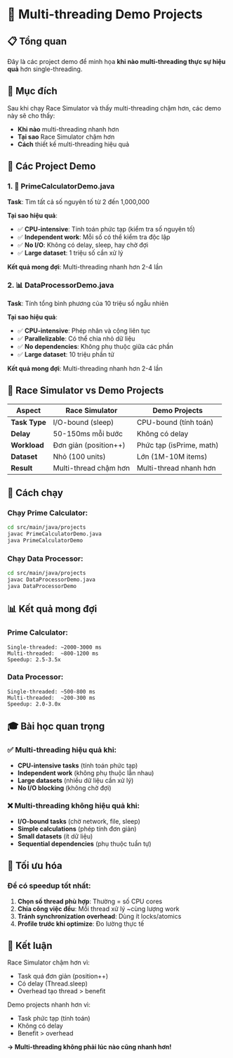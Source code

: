 # 🚀 Multi-threading Demo Projects

## 📋 Tổng quan

Đây là các project demo để minh họa **khi nào multi-threading thực sự hiệu quả** hơn single-threading.

## 🎯 Mục đích

Sau khi chạy Race Simulator và thấy multi-threading chậm hơn, các demo này sẽ cho thấy:
- **Khi nào** multi-threading nhanh hơn
- **Tại sao** Race Simulator chậm hơn
- **Cách** thiết kế multi-threading hiệu quả

## 📁 Các Project Demo

### 1. 🔢 PrimeCalculatorDemo.java
**Task**: Tìm tất cả số nguyên tố từ 2 đến 1,000,000

**Tại sao hiệu quả**:
- ✅ **CPU-intensive**: Tính toán phức tạp (kiểm tra số nguyên tố)
- ✅ **Independent work**: Mỗi số có thể kiểm tra độc lập
- ✅ **No I/O**: Không có delay, sleep, hay chờ đợi
- ✅ **Large dataset**: 1 triệu số cần xử lý

**Kết quả mong đợi**: Multi-threading nhanh hơn 2-4 lần

### 2. 📊 DataProcessorDemo.java
**Task**: Tính tổng bình phương của 10 triệu số ngẫu nhiên

**Tại sao hiệu quả**:
- ✅ **CPU-intensive**: Phép nhân và cộng liên tục
- ✅ **Parallelizable**: Có thể chia nhỏ dữ liệu
- ✅ **No dependencies**: Không phụ thuộc giữa các phần
- ✅ **Large dataset**: 10 triệu phần tử

**Kết quả mong đợi**: Multi-threading nhanh hơn 2-4 lần

## 🏁 Race Simulator vs Demo Projects

| Aspect | Race Simulator | Demo Projects |
|--------|----------------|---------------|
| **Task Type** | I/O-bound (sleep) | CPU-bound (tính toán) |
| **Delay** | 50-150ms mỗi bước | Không có delay |
| **Workload** | Đơn giản (position++) | Phức tạp (isPrime, math) |
| **Dataset** | Nhỏ (100 units) | Lớn (1M-10M items) |
| **Result** | Multi-thread chậm hơn | Multi-thread nhanh hơn |

## 🚀 Cách chạy

### Chạy Prime Calculator:
```bash
cd src/main/java/projects
javac PrimeCalculatorDemo.java
java PrimeCalculatorDemo
```

### Chạy Data Processor:
```bash
cd src/main/java/projects
javac DataProcessorDemo.java
java DataProcessorDemo
```

## 📊 Kết quả mong đợi

### Prime Calculator:
```
Single-threaded: ~2000-3000 ms
Multi-threaded:  ~800-1200 ms
Speedup: 2.5-3.5x
```

### Data Processor:
```
Single-threaded: ~500-800 ms
Multi-threaded:  ~200-300 ms
Speedup: 2.0-3.0x
```

## 🎓 Bài học quan trọng

### ✅ Multi-threading hiệu quả khi:
- **CPU-intensive tasks** (tính toán phức tạp)
- **Independent work** (không phụ thuộc lẫn nhau)
- **Large datasets** (nhiều dữ liệu cần xử lý)
- **No I/O blocking** (không chờ đợi)

### ❌ Multi-threading không hiệu quả khi:
- **I/O-bound tasks** (chờ network, file, sleep)
- **Simple calculations** (phép tính đơn giản)
- **Small datasets** (ít dữ liệu)
- **Sequential dependencies** (phụ thuộc tuần tự)

## 🔧 Tối ưu hóa

### Để có speedup tốt nhất:
1. **Chọn số thread phù hợp**: Thường = số CPU cores
2. **Chia công việc đều**: Mỗi thread xử lý ~cùng lượng work
3. **Tránh synchronization overhead**: Dùng ít locks/atomics
4. **Profile trước khi optimize**: Đo lường thực tế

## 🎯 Kết luận

Race Simulator chậm hơn vì:
- Task quá đơn giản (position++)
- Có delay (Thread.sleep)
- Overhead tạo thread > benefit

Demo projects nhanh hơn vì:
- Task phức tạp (tính toán)
- Không có delay
- Benefit > overhead

**→ Multi-threading không phải lúc nào cũng nhanh hơn!**
